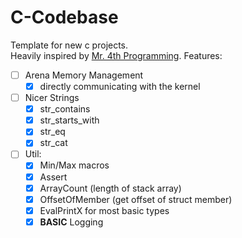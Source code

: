 # C-Codebase
Template for new c projects.  
Heavily inspired by [Mr. 4th Programming](https://youtu.be/8fJ4vWrkS4o?si=jz0R91ucuf2Xbeqw).
Features:
- [ ] Arena Memory Management
    - [x] directly communicating with the kernel
- [ ] Nicer Strings
    - [x] str_contains
    - [x] str_starts_with
    - [x] str_eq
    - [x] str_cat
- [ ] Util:
    - [x] Min/Max macros
    - [x] Assert
    - [x] ArrayCount (length of stack array)
    - [x] OffsetOfMember (get offset of struct member)
    - [x] EvalPrintX for most basic types
    - [x] **BASIC** Logging
